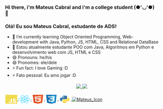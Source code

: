 ### Hi there, i'm Mateus Cabral and i'm a college student (●'◡'●) 👋 
### Olá! Eu sou Mateus Cabral, estudante de ADS!

- 🌱 I’m currently learning Object Oriented Programming, Web-development with Java, Python, JS, HTML, CSS and Relational DataBase
- 🌱 Estou atualmente estudante POO com Java, Algoritmos em Python e desenvolvimento web com JS, HTML e CSS
- 😄 Pronouns: he/his
- 😄 Pronomes: ele/dele
- ⚡ Fun fact: I love Gaming :D
- ⚡ Fato pessoal: Eu amo jogar :D

<div align="center">
  <a href="https://github.com/mateus-cabral">
  <img height="150em" src="https://github-readme-stats.vercel.app/api?username=mateus-cabral&show_icons=true&theme=github_dark&include_all_commits=true&count_private=true"/>
  <img height="150em" src="https://github-readme-stats.vercel.app/api/top-langs/?username=mateus-cabral&layout=compact&langs_count=7&theme=github_dark"/>
</div>
  
 <div style="display: inline_block"><br>
  <img align="center" alt="Js-icon" height="30" width="40" src="https://raw.githubusercontent.com/devicons/devicon/master/icons/javascript/javascript-plain.svg">
  <img align="center" alt="React-icon" height="30" width="40" src="https://raw.githubusercontent.com/devicons/devicon/master/icons/react/react-original.svg">
  <img align="center" alt="HTML-icon" height="30" width="40" src="https://raw.githubusercontent.com/devicons/devicon/master/icons/html5/html5-original.svg">
  <img align="center" alt="CSS-icon" height="30" width="40" src="https://raw.githubusercontent.com/devicons/devicon/master/icons/css3/css3-original.svg">
  <img align="center" alt="Python-icon" height="30" width="40" src="https://raw.githubusercontent.com/devicons/devicon/master/icons/python/python-original.svg">
  <img align="center" alt="Mateus_Icon" height="30" width="40" src="">
 </div>
